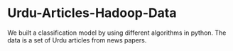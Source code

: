 # Urdu-Articles-Hadoop-Data
We built a classification model by using different algorithms in python. The data is a set of Urdu articles from news papers.
